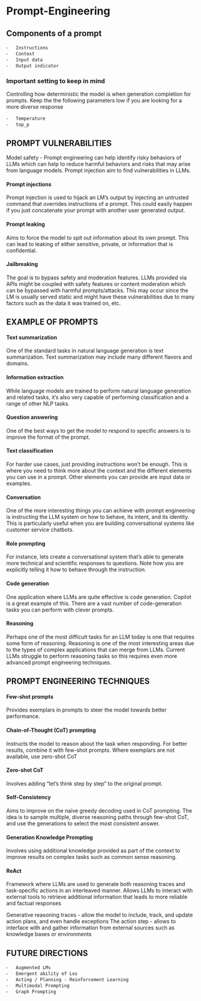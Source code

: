 # Prompt-Engineering


## Components of a prompt
	⁃	Instructions
	⁃	Context
	⁃	Input data
	⁃	Output indicator

### Important setting to keep in mind

Controlling how deterministic the model is when generation completion for prompts. Keep the the following parameters low if you are looking for a more diverse response

	⁃	Temperature
	⁃	top_p


## PROMPT VULNERABILITIES

Model safety - Prompt engineering can help identify risky behaviors of LLMs which can help to reduce harmful behaviors and risks that may arise from language models. Prompt injection aim to find vulnerabilities in LLMs.

#### Prompt injections

Prompt injection is used to hijack an LM’s output by injecting an untrusted command that overrides instructions of a prompt. This could easily happen if you just concatenate your prompt with another user generated output. 

#### Prompt leaking

Aims to force the model to spit out information about its own prompt. This can lead to leaking of either sensitive, private, or information that is confidential.

#### Jailbreaking

The goal is to bypass safety and moderation features. LLMs provided via APIs might be coupled with safety features or content moderation which can be bypassed with harmful prompts/attacks. This may occur since the LM is usually served static and might have these vulnerabilities due to many factors such as the data it was trained on, etc.


## EXAMPLE OF PROMPTS

#### Text summarization

One of the standard tasks in natural language generation is text summarization. Text summarization may include many different flavors and domains.

#### Information extraction

While language models are trained to perform natural language generation and related tasks, it’s also very capable of performing classification and a range of other NLP tasks.

#### Question answering

One of the best ways to get the model to respond to specific answers is to improve the format of the prompt. 

#### Text classification

For harder use cases, just providing instructions won’t be enough. This is where you need to think more about the context and the different elements you can use in a prompt. Other elements you can provide are input data or examples.

#### Conversation 

One of the more interesting things you can achieve with prompt engineering is instructing the LLM system on how to behave, its intent, and its identity. This is particularly useful when you are building conversational systems like customer service chatbots.

#### Role prompting

For instance, lets create a conversational system that’s able to generate more technical and scientific responses to questions. Note how you are explicitly telling it how to behave through the instruction.

#### Code generation

One application where LLMs are quite effective is code generation. Copilot is a great example of this. There are a vast number of code-generation tasks you can perform with clever prompts.

#### Reasoning

Perhaps one of the most difficult tasks for an LLM today is one that requires some form of reasoning. Reasoning is one of the most interesting areas due to the types of complex applications that can merge from LLMs. Current LLMs struggle to perform reasoning tasks so this requires even more advanced prompt engineering techniques. 

## PROMPT ENGINEERING TECHNIQUES

#### Few-shot prompts
Provides exemplars in prompts to steer the model towards better performance.

#### Chain-of-Thought (CoT) prompting
Instructs the model to reason about the task when responding. For better results, combine it with few-shot prompts. Where exemplars are not available, use zero-shot CoT

#### Zero-shot CoT
Involves adding “let’s think step by step” to the original prompt.

#### Self-Consistency
Aims to improve on the naive greedy decoding used in CoT prompting. The idea is to sample multiple, diverse reasoning paths through few-shot CoT, and use the generations to select the most consistent answer. 

#### Generation Knowledge Prompting
Involves using additional knowledge provided as part of the context to improve results on complex tasks such as common sense reasoning.

#### ReAct
Framework where LLMs are used to generate both reasoning traces and task-specific actions in an interleaved manner. Allows LLMs to interact with external tools to retrieve additional information that leads to more reliable and factual responses

Generative reasoning traces - allow the model to include, track, and update action plans, and even handle exceptions
The action step - allows to interface with and gather information from external sources such as knowledge bases or environments


 ## FUTURE DIRECTIONS
	⁃	Augmented LMs
	⁃	Emergent ability of Los
	⁃	Acting / Planning - Reinforcement Learning
	⁃	Multimodal Prompting
	⁃	Graph Prompting
